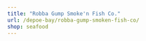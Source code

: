 ```yaml
---
title: "Robba Gump Smoke'n Fish Co."
url: /depoe-bay/robba-gump-smoken-fish-co/
shop: seafood
---
```

